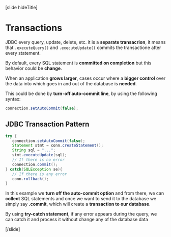 [slide hideTitle]

# Transactions

JDBC every query, update, delete, etc. it is a **separate transacrion**, 
it means that `.executeQuery()` and `.executeUpdate()` commits the transactione after every statement. 

By default, every SQL statement is **committed on completion** but this behavior could be **change**.

When an application **grows larger**, cases occur where a **bigger control** over the data into which goes in and out of the database is **needed**.

This could be done by **turn-off auto-commit line**, by using the following syntax:

```java
connection.setAutoCommit(false);
```

## JDBC Transaction Pattern 

```java
try {
   connection.setAutoCommit(false);
   Statement stmt = conn.createStatement();
   String sql = "...";
   stmt.executeUpdate(sql);  
   // If there is no error
   connection.commit();
} catch(SQLException se){
   // If there is any error
   conn.rollback();
}
```

In this example we **turn off the auto-commit option** and from there, we can **collect** SQL statements and once we want to send it to the database we simply say **.commit**, which will create a **transaction to our database**.

By using **try-catch statement**, if any error appears during the query, we can catch it and process it without change any of the database data

[/slide]
